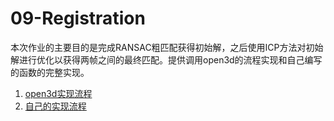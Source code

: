 # 09-Registration

本次作业的主要目的是完成RANSAC粗匹配获得初始解，之后使用ICP方法对初始解进行优化以获得两帧之间的最终匹配。提供调用open3d的流程实现和自己编写的函数的完整实现。

1. [open3d实现流程](./code/Registration_o3d.py)
2. [自己的实现流程](./code/Registration.py)

